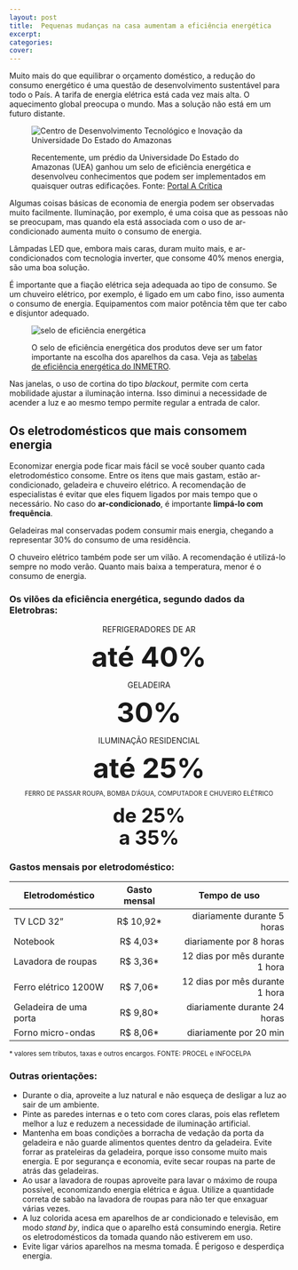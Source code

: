 ```yaml
---
layout: post
title:  Pequenas mudanças na casa aumentam a eficiência energética
excerpt: 
categories: 
cover: 
---
```


Muito mais do que equilibrar o orçamento doméstico, a redução do consumo energético é uma questão de desenvolvimento sustentável para todo o País. A tarifa de energia elétrica está cada vez mais alta. O aquecimento global preocupa o mundo. Mas a solução não está em um futuro distante.

<figure class="grid pull">
  <div class="cell">
    <img src="http://acritica.tagview.com.br/uploads/news/image/719838/show_Capturar3.JPG" alt="Centro de Desenvolvimento Tecnológico e Inovação da Universidade Do Estado do Amazonas">
  </div>
  <figcaption>
    <p>Recentemente, um prédio da Universidade Do Estado do Amazonas (UEA) ganhou um selo de eficiência energética e desenvolveu conhecimentos que podem ser implementados em quaisquer outras edificações. Fonte: <a href="http://www.acritica.com/channels/cotidiano/news/domingo-mudancas-simples-deixam-casas-com-melhor-eficiencia-energetica">Portal A Crítica</a></p>
  </figcaption>
</figure>

Algumas coisas básicas de economia de energia podem ser observadas muito facilmente. Iluminação, por exemplo, é uma coisa que as pessoas não se preocupam, mas quando ela está associada com o uso de ar-condicionado aumenta muito o consumo de energia.

Lâmpadas LED que, embora mais caras, duram muito mais, e ar-condicionados com tecnologia inverter, que consome 40% menos energia, são uma boa solução.

É importante que a fiação elétrica seja adequada ao tipo de consumo. Se um chuveiro elétrico, por exemplo, é ligado em um cabo fino, isso aumenta o consumo de energia. Equipamentos com maior potência têm que ter cabo e disjuntor adequado.

<figure class="grid _center inner">
  <div class="cell _1of2"><img src="http://mundoeducacao.bol.uol.com.br/upload/conteudo_legenda/fdc38df72dd22f929a21d3ff99282a85.jpg" alt="selo de eficiência energética"></div>
  <figcaption class="cell _1of2">
    <p>O selo de eficiência energética dos produtos deve ser um fator importante na escolha dos aparelhos da casa. Veja as <a href="http://www.inmetro.gov.br/consumidor/tabelas.asp">tabelas de eficiência energética do INMETRO</a>.</p>
  </figcaption>
</figure>

Nas janelas, o uso de cortina do tipo *blackout*, permite com certa mobilidade ajustar a iluminação interna. Isso diminui a necessidade de acender a luz e ao mesmo tempo permite regular a entrada de calor. 

## Os eletrodomésticos que mais consomem energia

Economizar energia pode ficar mais fácil se você souber quanto cada eletrodoméstico consome. Entre os itens que mais gastam, estão ar-condicionado, geladeira e chuveiro elétrico. A recomendação de especialistas é evitar que eles fiquem ligados por mais tempo que o necessário. No caso do **ar-condicionado**, é importante **limpá-lo com frequência**. 

Geladeiras mal conservadas podem consumir mais energia, chegando a representar 30% do consumo de uma residência. 

O chuveiro elétrico também pode ser um vilão. A recomendação é utilizá-lo sempre no modo verão. Quanto mais baixa a temperatura, menor é o consumo de energia.

### Os vilões da eficiência energética, segundo dados da Eletrobras:

<div class="grid">
  <div class="cell _1of4">
    <p style="display:block;text-align:center;">REFRIGERADORES DE AR</p>
    <div style="display:block;text-align:center;font-weight:bold;line-height:55px;font-size:50px;">até 40%</div>
  </div>
  <div class="cell _1of4">
    <p style="display:block;text-align:center;">GELADEIRA</p>
    <div style="display:block;text-align:center;font-weight:bold;line-height:55px;font-size:50px;">30%</div>
  </div>
  <div class="cell _1of4">
    <p style="display:block;text-align:center;">ILUMINAÇÃO RESIDENCIAL</p>
    <div style="display:block;text-align:center;font-weight:bold;line-height:55px;font-size:50px;">até 25%</div>
  </div>
  <div class="cell _1of4">
    <p style="display:block;text-align:center;font-size:.8em;">FERRO DE PASSAR ROUPA, BOMBA D’ÁGUA, COMPUTADOR E CHUVEIRO ELÉTRICO</p>
    <div style="display:block;text-align:center;font-weight:bold;line-height:40px;font-size:35px;">de 25%<br>a 35%</div>
  </div>
</div>

### Gastos mensais por eletrodoméstico:

<table width="100%" class="inner">
  <thead>
  <tr>
    <th>Eletrodoméstico</th>
    <th>Gasto mensal</th>
    <th>Tempo de uso</th>
  </tr>
  </thead>
  <tbody>
  <tr>
    <td>TV LCD 32”</td>
    <td style="text-align:center;">R$ 10,92*</td>
    <td style="text-align:right;">diariamente durante 5 horas</td>
  </tr>
  <tr>
    <td>Notebook</td>
    <td style="text-align:center;">R$ 4,03*</td>
    <td style="text-align:right;">diariamente por 8 horas</td>
  </tr>
  <tr>
    <td>Lavadora de roupas</td>
    <td style="text-align:center;">R$ 3,36*</td>
    <td style="text-align:right;">12 dias por mês durante 1 hora</td>
  </tr>
  <tr>
    <td>Ferro elétrico 1200W</td>
    <td style="text-align:center;">R$ 7,06*</td>
    <td style="text-align:right;">12 dias por mês durante 1 hora</td>
  </tr>
  <tr>
    <td>Geladeira de uma porta</td>
    <td style="text-align:center;">R$ 9,80*</td>
    <td style="text-align:right;">diariamente durante 24 horas</td>
  </tr>
  <tr>
    <td>Forno micro-ondas</td>
    <td style="text-align:center;">R$ 8,06*</td>
    <td style="text-align:right;">diariamente por 20 min</td>
  </tr>
  </tbody>
</table>

<p><small>* valores sem tributos, taxas e outros encargos. FONTE: PROCEL e INFOCELPA</small></p>

### Outras orientações:

- Durante o dia, aproveite a luz natural e não esqueça de desligar a luz ao sair de um ambiente.
- Pinte as paredes internas e o teto com cores claras, pois elas refletem melhor a luz e reduzem a necessidade de iluminação artificial.
- Mantenha em boas condições a borracha de vedação da porta da geladeira e não guarde alimentos quentes dentro da geladeira. Evite forrar as prateleiras da geladeira, porque isso consome muito mais energia. E por segurança e economia, evite secar roupas na parte de atrás das geladeiras.
- Ao usar a lavadora de roupas aproveite para lavar o máximo de roupa possível, economizando energia elétrica e água. Utilize a quantidade correta de sabão na lavadora de roupas para não ter que enxaguar várias vezes.
- A luz colorida acesa em aparelhos de ar condicionado e televisão, em modo *stand by*, indica que o aparelho está consumindo energia. Retire os eletrodomésticos da tomada quando não estiverem em uso.
- Evite ligar vários aparelhos na mesma tomada. É perigoso e desperdiça energia.